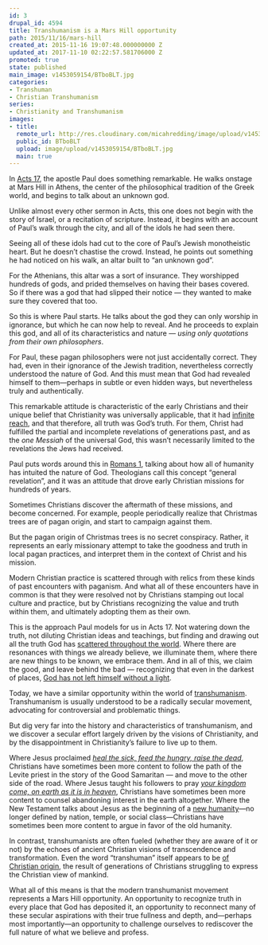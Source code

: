 ```yaml
---
id: 3
drupal_id: 4594
title: Transhumanism is a Mars Hill opportunity
path: 2015/11/16/mars-hill
created_at: 2015-11-16 19:07:48.000000000 Z
updated_at: 2017-11-10 02:22:57.581706000 Z
promoted: true
state: published
main_image: v1453059154/BTboBLT.jpg
categories:
- Transhuman
- Christian Transhumanism
series:
- Christianity and Transhumanism
images:
- title: 
  remote_url: http://res.cloudinary.com/micahredding/image/upload/v1453059154/BTboBLT.jpg
  public_id: BTboBLT
  upload: image/upload/v1453059154/BTboBLT.jpg
  main: true
---
```

In [Acts 17](https://www.biblegateway.com/passage/?search=Acts+17:16-34), the apostle Paul does something remarkable. He walks onstage at Mars Hill in Athens, the center of the philosophical tradition of the Greek world, and begins to talk about an unknown god.

Unlike almost every other sermon in Acts, this one does not begin with the story of Israel, or a recitation of scripture. Instead, it begins with an account of Paul’s walk through the city, and all of the idols he had seen there.

Seeing all of these idols had cut to the core of Paul’s Jewish monotheistic heart. But he doesn’t chastise the crowd. Instead, he points out something he had noticed on his walk, an altar built to “an unknown god”. 

For the Athenians, this altar was a sort of insurance. They worshipped hundreds of gods, and prided themselves on having their bases covered. So if there was a god that had slipped their notice — they wanted to make sure they covered that too.

So this is where Paul starts. He talks about the god they can only worship in ignorance, but which he can now help to reveal. And he proceeds to explain this god, and all of its characteristics and nature — *using only quotations from their own philosophers*.

For Paul, these pagan philosophers were not just accidentally correct. They had, even in their ignorance of the Jewish tradition, nevertheless correctly understood the nature of God. And this must mean that God had revealed himself to them—perhaps in subtle or even hidden ways, but nevertheless truly and authentically.

This remarkable attitude is characteristic of the early Christians and their unique belief that Christianity was universally applicable, that it had [infinite reach](http://micahredding.com/blog/2015/08/07/infinite-morality-jesus), and that therefore, all truth was God’s truth. For them, Christ had fulfilled the partial and incomplete revelations of generations past, and as the *one Messiah* of the universal God, this wasn’t necessarily limited to the revelations the Jews had received.

Paul puts words around this in [Romans 1](https://www.biblegateway.com/passage/?search=Romans+1%3A19-20&version=NRSV), talking about how all of humanity has intuited the nature of God. Theologians call this concept “general revelation”, and it was an attitude that drove early Christian missions for hundreds of years.

Sometimes Christians discover the aftermath of these missions, and become concerned. For example, people periodically realize that Christmas trees are of pagan origin, and start to campaign against them. 

But the pagan origin of Christmas trees is no secret conspiracy. Rather, it represents an early missionary attempt to take the goodness and truth in local pagan practices, and interpret them in the context of Christ and his mission. 

Modern Christian practice is scattered through with relics from these kinds of past encounters with paganism. And what all of these encounters have in common is that they were resolved not by Christians stamping out local culture and practice, but by Christians recognizing the value and truth within them, and ultimately adopting them as their own.

This is the approach Paul models for us in Acts 17. Not watering down the truth, not diluting Christian ideas and teachings, but finding and drawing out all the truth God has [scattered throughout the world](https://www.biblegateway.com/passage/?search=Acts+17%3A26-28&version=NIV). Where there are resonances with things we already believe, we illuminate them, where there are new things to be known, we embrace them. And in all of this, we claim the good, and leave behind the bad — recognizing that even in the darkest of places, [God has not left himself without a light](https://www.biblegateway.com/passage/?search=Acts+14%3A17&version=NIV).

Today, we have a similar opportunity within the world of [transhumanism](http://micahredding.com/blog/2015/02/27/what-transhumanism-and-why-should-christians-care). Transhumanism is usually understood to be a radically secular movement, advocating for controversial and problematic things. 

But dig very far into the history and characteristics of transhumanism, and we discover a secular effort largely driven by the visions of Christianity, and by the disappointment in Christianity’s failure to live up to them. 

Where Jesus proclaimed *[heal the sick, feed the hungry, raise the dead](https://www.biblegateway.com/passage/?search=Matthew+10:8)*, Christians have sometimes been more content to follow the path of the Levite priest in the story of the Good Samaritan — and move to the other side of the road. Where Jesus taught his followers to pray *[your kingdom come, on earth as it is in heaven](https://www.biblegateway.com/passage/?search=Matthew+6%3A10&version=ESV)*, Christians have sometimes been more content to counsel abandoning interest in the earth altogether. Where the New Testament talks about Jesus as the beginning of a [new humanity](https://www.biblegateway.com/passage/?search=Ephesians+2%3A15&version=NIV)—no longer defined by nation, temple, or social class—Christians have sometimes been more content to argue in favor of the old humanity.

In contrast, transhumanists are often fueled (whether they are aware of it or not) by the echoes of ancient Christian visions of transcendence and transformation. Even the word “transhuman” itself appears to be [of Christian origin](http://micahredding.com/blog/2015/11/02/the-word-transhumanist), the result of generations of Christians struggling to express the Christian view of mankind.

What all of this means is that the modern transhumanist movement represents a Mars Hill opportunity. An opportunity to recognize truth in every place that God has deposited it, an opportunity to reconnect many of these secular aspirations with their true fullness and depth, and—perhaps most importantly—an opportunity to challenge ourselves to rediscover the full nature of what we believe and profess.
